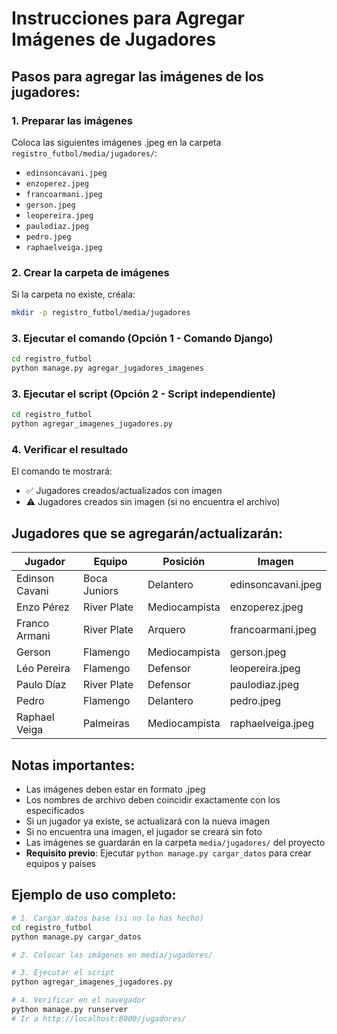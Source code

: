 # Instrucciones para Agregar Imágenes de Jugadores

## Pasos para agregar las imágenes de los jugadores:

### 1. Preparar las imágenes
Coloca las siguientes imágenes .jpeg en la carpeta `registro_futbol/media/jugadores/`:

- `edinsoncavani.jpeg`
- `enzoperez.jpeg`
- `francoarmani.jpeg`
- `gerson.jpeg`
- `leopereira.jpeg`
- `paulodiaz.jpeg`
- `pedro.jpeg`
- `raphaelveiga.jpeg`

### 2. Crear la carpeta de imágenes
Si la carpeta no existe, créala:
```bash
mkdir -p registro_futbol/media/jugadores
```

### 3. Ejecutar el comando (Opción 1 - Comando Django)
```bash
cd registro_futbol
python manage.py agregar_jugadores_imagenes
```

### 3. Ejecutar el script (Opción 2 - Script independiente)
```bash
cd registro_futbol
python agregar_imagenes_jugadores.py
```

### 4. Verificar el resultado
El comando te mostrará:
- ✅ Jugadores creados/actualizados con imagen
- ⚠️ Jugadores creados sin imagen (si no encuentra el archivo)

## Jugadores que se agregarán/actualizarán:

| Jugador | Equipo | Posición | Imagen |
|---------|--------|----------|--------|
| Edinson Cavani | Boca Juniors | Delantero | edinsoncavani.jpeg |
| Enzo Pérez | River Plate | Mediocampista | enzoperez.jpeg |
| Franco Armani | River Plate | Arquero | francoarmani.jpeg |
| Gerson | Flamengo | Mediocampista | gerson.jpeg |
| Léo Pereira | Flamengo | Defensor | leopereira.jpeg |
| Paulo Díaz | River Plate | Defensor | paulodiaz.jpeg |
| Pedro | Flamengo | Delantero | pedro.jpeg |
| Raphael Veiga | Palmeiras | Mediocampista | raphaelveiga.jpeg |

## Notas importantes:

- Las imágenes deben estar en formato .jpeg
- Los nombres de archivo deben coincidir exactamente con los especificados
- Si un jugador ya existe, se actualizará con la nueva imagen
- Si no encuentra una imagen, el jugador se creará sin foto
- Las imágenes se guardarán en la carpeta `media/jugadores/` del proyecto
- **Requisito previo**: Ejecutar `python manage.py cargar_datos` para crear equipos y países

## Ejemplo de uso completo:

```bash
# 1. Cargar datos base (si no lo has hecho)
cd registro_futbol
python manage.py cargar_datos

# 2. Colocar las imágenes en media/jugadores/

# 3. Ejecutar el script
python agregar_imagenes_jugadores.py

# 4. Verificar en el navegador
python manage.py runserver
# Ir a http://localhost:8000/jugadores/
``` 
